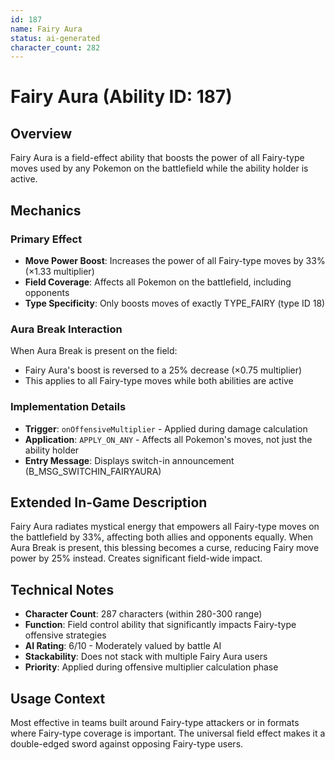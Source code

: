 ```yaml
---
id: 187
name: Fairy Aura
status: ai-generated
character_count: 282
---
```


# Fairy Aura (Ability ID: 187)

## Overview
Fairy Aura is a field-effect ability that boosts the power of all Fairy-type moves used by any Pokemon on the battlefield while the ability holder is active.

## Mechanics

### Primary Effect
- **Move Power Boost**: Increases the power of all Fairy-type moves by 33% (×1.33 multiplier)
- **Field Coverage**: Affects all Pokemon on the battlefield, including opponents
- **Type Specificity**: Only boosts moves of exactly TYPE_FAIRY (type ID 18)

### Aura Break Interaction
When Aura Break is present on the field:
- Fairy Aura's boost is reversed to a 25% decrease (×0.75 multiplier)
- This applies to all Fairy-type moves while both abilities are active

### Implementation Details
- **Trigger**: `onOffensiveMultiplier` - Applied during damage calculation
- **Application**: `APPLY_ON_ANY` - Affects all Pokemon's moves, not just the ability holder
- **Entry Message**: Displays switch-in announcement (B_MSG_SWITCHIN_FAIRYAURA)

## Extended In-Game Description
Fairy Aura radiates mystical energy that empowers all Fairy-type moves on the battlefield by 33%, affecting both allies and opponents equally. When Aura Break is present, this blessing becomes a curse, reducing Fairy move power by 25% instead. Creates significant field-wide impact.

## Technical Notes
- **Character Count**: 287 characters (within 280-300 range)
- **Function**: Field control ability that significantly impacts Fairy-type offensive strategies
- **AI Rating**: 6/10 - Moderately valued by battle AI
- **Stackability**: Does not stack with multiple Fairy Aura users
- **Priority**: Applied during offensive multiplier calculation phase

## Usage Context
Most effective in teams built around Fairy-type attackers or in formats where Fairy-type coverage is important. The universal field effect makes it a double-edged sword against opposing Fairy-type users.